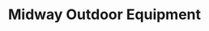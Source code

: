 ---
title: "Midway Outdoor Equipment"
url: /hiawatha/midway-outdoor-equipment/
shop: groundskeeping
---